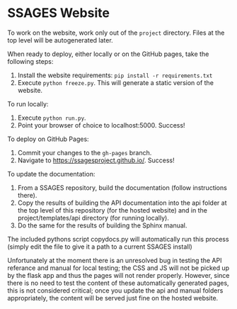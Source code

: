 # SSAGES Website

To work on the website, work only out of the `project` directory. Files at the top level
will be autogenerated later.

When ready to deploy, either locally or on the GitHub pages, take the following steps:

1. Install the website requirements: `pip install -r requirements.txt`
2. Execute `python freeze.py`. This will generate a static version of the website.

To run locally:

1. Execute `python run.py`.  
2. Point your browser of choice to localhost:5000. Success!

To deploy on GitHub Pages:

1. Commit your changes to the `gh-pages` branch.  
2. Navigate to https://ssagesproject.github.io/. Success!

To update the documentation:

1. From a SSAGES repository, build the documentation (follow instructions there).
2. Copy the results of building the API documentation into the api folder at the top level
   of this repository (for the hosted website) and in the project/templates/api directory
   (for running locally).  
3. Do the same for the results of building the Sphinx manual.

The included pythons script copydocs.py will automatically run this process (simply edit
the file to give it a path to a current SSAGES install)

Unfortunately at the moment there is an unresolved bug in testing the API referance and
manual for local testing; the CSS and JS will not be picked up by the flask app and thus
the pages will not render properly. However, since there is no need to test the content
of these automatically generated pages, this is not considered critical; once you update
the api and manual folders appropriately, the content will be served just fine on the
hosted website.
